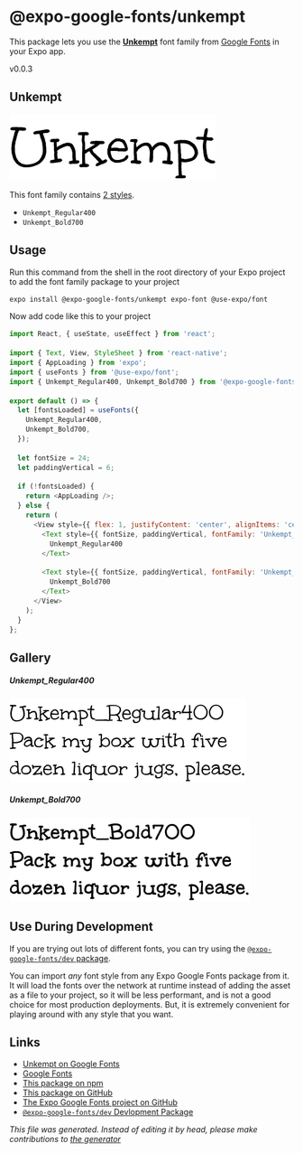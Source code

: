 # @expo-google-fonts/unkempt

This package lets you use the [**Unkempt**](https://fonts.google.com/specimen/Unkempt) font family from [Google Fonts](https://fonts.google.com/) in your Expo app.

v0.0.3

## Unkempt

![Unkempt](./font-family.png)

This font family contains [2 styles](#gallery).

- `Unkempt_Regular400`
- `Unkempt_Bold700`

## Usage

Run this command from the shell in the root directory of your Expo project to add the font family package to your project
```sh
expo install @expo-google-fonts/unkempt expo-font @use-expo/font
```

Now add code like this to your project
```js
import React, { useState, useEffect } from 'react';

import { Text, View, StyleSheet } from 'react-native';
import { AppLoading } from 'expo';
import { useFonts } from '@use-expo/font';
import { Unkempt_Regular400, Unkempt_Bold700 } from '@expo-google-fonts/unkempt';

export default () => {
  let [fontsLoaded] = useFonts({
    Unkempt_Regular400,
    Unkempt_Bold700,
  });

  let fontSize = 24;
  let paddingVertical = 6;

  if (!fontsLoaded) {
    return <AppLoading />;
  } else {
    return (
      <View style={{ flex: 1, justifyContent: 'center', alignItems: 'center' }}>
        <Text style={{ fontSize, paddingVertical, fontFamily: 'Unkempt_Regular400' }}>
          Unkempt_Regular400
        </Text>

        <Text style={{ fontSize, paddingVertical, fontFamily: 'Unkempt_Bold700' }}>
          Unkempt_Bold700
        </Text>
      </View>
    );
  }
};

```

## Gallery

##### Unkempt_Regular400
![Unkempt_Regular400](./d4f6b7d5ae22a39c55f20fa7871901f21fd6c60c5a788fcf578cf326216a1052.ttf.png)

##### Unkempt_Bold700
![Unkempt_Bold700](./7fd27119b105972e2538d19f5b9fc686ccaf1e10de3d8c7ab7c7d3e0111700dd.ttf.png)


## Use During Development

If you are trying out lots of different fonts, you can try using the [`@expo-google-fonts/dev` package](https://www.npmjs.com/package/@expo-google-fonts/dev).

You can import *any* font style from any Expo Google Fonts package from it. It will load the fonts
over the network at runtime instead of adding the asset as a file to your project, so it will be 
less performant, and is not a good choice for most production deployments. But, it is extremely convenient
for playing around with any style that you want.

## Links

- [Unkempt on Google Fonts](https://fonts.google.com/specimen/Unkempt)
- [Google Fonts](https://fonts.google.com/)
- [This package on npm](https://www.npmjs.com/package/@expo-google-fonts/unkempt)
- [This package on GitHub](https://github.com/expo/google-fonts/tree/master/font-packages/unkempt)
- [The Expo Google Fonts project on GitHub](https://github.com/expo/google-fonts)
- [`@expo-google-fonts/dev` Devlopment Package](https://github.com/expo/google-fonts/tree/master/font-packages/dev)


*This file was generated. Instead of editing it by head, please make contributions to [the generator](https://github.com/expo/google-fonts/tree/master/packages/generator)*
